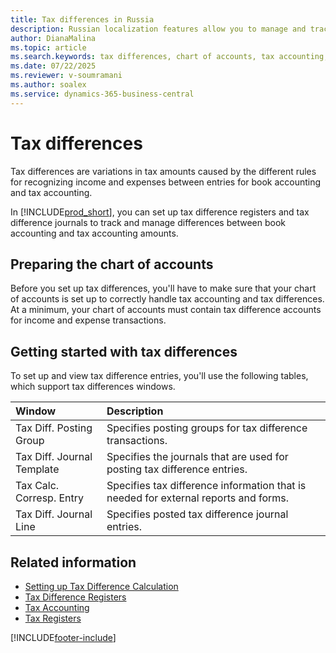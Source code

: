 ```yaml
---
title: Tax differences in Russia
description: Russian localization features allow you to manage and track tax differences between book and tax accounting.
author: DianaMalina
ms.topic: article
ms.search.keywords: tax differences, chart of accounts, tax accounting, tax difference journal, tax difference registers, Russia
ms.date: 07/22/2025
ms.reviewer: v-soumramani
ms.author: soalex
ms.service: dynamics-365-business-central
---
```


# Tax differences

Tax differences are variations in tax amounts caused by the different rules for recognizing income and expenses between entries for book accounting and tax accounting.

In [!INCLUDE[prod_short](../../includes/prod_short.md)], you can set up tax difference registers and tax difference journals to track and manage differences between book accounting and tax accounting amounts.

## Preparing the chart of accounts

Before you set up tax differences, you'll have to make sure that your chart of accounts is set up to correctly handle tax accounting and tax differences. At a minimum, your chart of accounts must contain tax difference accounts for income and expense transactions.

## Getting started with tax differences

To set up and view tax difference entries, you'll use the following tables, which support tax differences windows.

| Window | Description |
|:-|:-|
| Tax Diff. Posting Group | Specifies posting groups for tax difference transactions. |
| Tax Diff. Journal Template | Specifies the journals that are used for posting tax difference entries. |
| Tax Calc. Corresp. Entry | Specifies tax difference information that is needed for external reports and forms. |
| Tax Diff. Journal Line | Specifies posted tax difference journal entries. |

## Related information

- [Setting up Tax Difference Calculation](Setting-up-Tax-Difference-Calculation.md)  
- [Tax Difference Registers](Tax-Difference-Registers.md)  
- [Tax Accounting](Tax-Accounting.md)  
- [Tax Registers](Tax-Registers.md)  

[!INCLUDE[footer-include](../../includes/footer-banner.md)]

